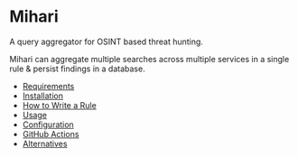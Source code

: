 # Mihari

A query aggregator for OSINT based threat hunting.

Mihari can aggregate multiple searches across multiple services in a single rule & persist findings in a database.

- [Requirements](./requirements.md)
- [Installation](./installation.md)
- [How to Write a Rule](./rule.md)
- [Usage](./usage.md)
- [Configuration](./configuration.md)
- [GitHub Actions](./github_actions.md)
- [Alternatives](./alternatives.md)
